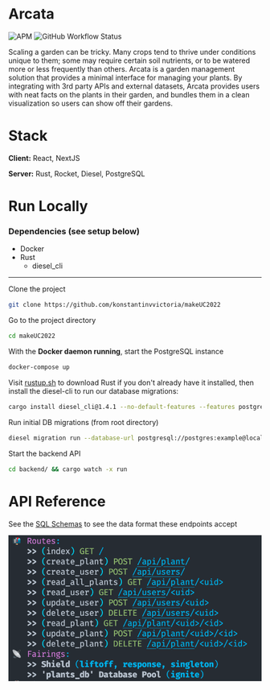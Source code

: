 # Arcata 
<img alt="APM" src="https://img.shields.io/apm/l/vim-mode"> <img alt="GitHub Workflow Status" src="https://img.shields.io/github/workflow/status/konstantinvvictoria/makeUC2022/Rust"> 

Scaling a garden can be tricky. Many crops tend to thrive under conditions unique to them; some may require certain soil nutrients, or to be watered more or less frequently than others. Arcata is a garden management solution that provides a minimal interface for managing your plants. By integrating with 3rd party APIs and external datasets, Arcata provides users with neat facts on the plants in their garden, and bundles them in a clean visualization so users can show off their gardens.


# Stack

**Client:** React, NextJS

**Server:** Rust, Rocket, Diesel, PostgreSQL


# Run Locally

### Dependencies (see setup below)
* Docker
* Rust
  * diesel_cli

---
Clone the project

```bash
git clone https://github.com/konstantinvvictoria/makeUC2022
```

Go to the project directory

```bash
cd makeUC2022
```

With the __Docker daemon running__, start the PostgreSQL instance

```bash
docker-compose up
```

Visit [rustup.sh](https://rustup.sh) to download Rust if you don't already have it installed, then install the diesel-cli to run our database migrations:

```bash
cargo install diesel_cli@1.4.1 --no-default-features --features postgres
```

Run initial DB migrations (from root directory)
```bash
diesel migration run --database-url postgresql://postgres:example@localhost:5432/postgres
```

Start the backend API

```bash
cd backend/ && cargo watch -x run
```
# API Reference

See the [SQL Schemas](https://github.com/KonstantinVVictoria/makeUC2022/blob/main/backend/migrations/2022-10-23-074500_init/up.sql) to see the data format these endpoints accept

<img src="doc/routes.png">
